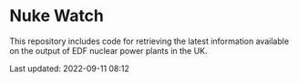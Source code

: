 # Nuke Watch

This repository includes code for retrieving the latest information available on the output of EDF nuclear power plants in the UK.

Last updated: 2022-09-11 08:12